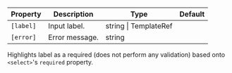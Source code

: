 # <ngl-select>

| Property | Description | Type | Default |
| -------- | ----------- | ---- | ------- |
| `[label]` | Input label. | string \| TemplateRef | |
| `[error]` | Error message. | string | |

Highlights label as a required (does not perform any validation) based onto `<select>`'s `required` property.